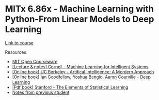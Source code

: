 # MITx 6.86x - Machine Learning with Python-From Linear Models to Deep Learning

[Link to course](https://learning.edx.org/course/course-v1:MITx+6.86x+1T2021/home) </br>

Resources:
- [MIT Open Courseware](https://ocw.mit.edu/courses/electrical-engineering-and-computer-science/6-867-machine-learning-fall-2006/index.htm)</br>
- [[Lecture & notes] Cornell - Machine Learning for Intelligent Systems](https://www.cs.cornell.edu/courses/cs4780/2018fa/lectures/) </br>
- [[Online book] UC Berkeley - Artifical Intelligence: A Mordern Approach](http://aima.cs.berkeley.edu/) </br>
- [[Online book] Ian Goodfellow, Yoshua Bengio, Aaron Courville - Deep Learning](https://www.deeplearningbook.org/) </br>
- [[Pdf book] Stanford - The Elements of Statistical Learning](https://web.stanford.edu/~hastie/ElemStatLearn/) </br>
- [Notes from previous student](https://github.com/sylvaticus/MITx_6.86x) </br>
